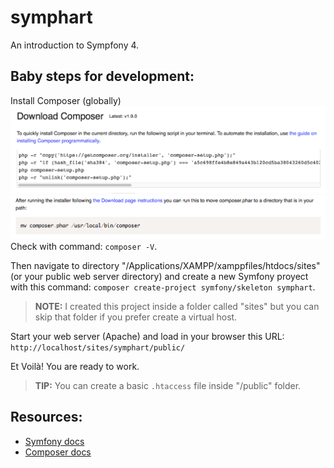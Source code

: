 # symphart

An introduction to Sympfony 4.

## Baby steps for development:

Install Composer (globally)
![Composer download and install globally](./docs-assets/composer-1.png)
![Composer moved to path](./docs-assets/composer-2.png)
Check with command: `composer -V`.

Then navigate to directory "/Applications/XAMPP/xamppfiles/htdocs/sites" (or your public web server directory) and create a new Symfony proyect with this command: `composer create-project symfony/skeleton symphart`.

> **NOTE:** I created this project inside a folder called "sites" but you can skip that folder if you prefer create a virtual host.

Start your web server (Apache) and load in your browser this URL: `http://localhost/sites/symphart/public/`

Et Voilà! You are ready to work.

> **TIP:** You can create a basic `.htaccess` file inside "/public" folder.

## Resources:
* [Symfony docs](https://symfony.com/doc)
* [Composer docs](https://symfony.com/doc)